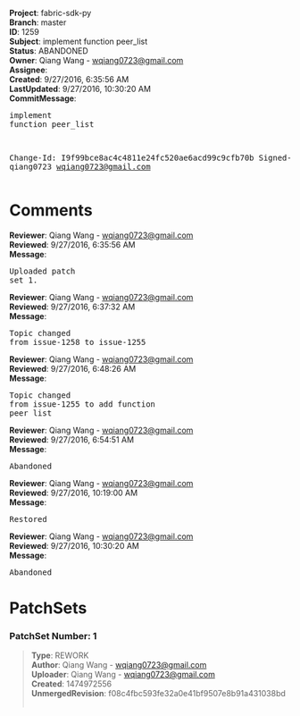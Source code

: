 <strong>Project</strong>: fabric-sdk-py<br><strong>Branch</strong>: master<br><strong>ID</strong>: 1259<br><strong>Subject</strong>: implement function peer_list<br><strong>Status</strong>: ABANDONED<br><strong>Owner</strong>: Qiang Wang - wqiang0723@gmail.com<br><strong>Assignee</strong>:<br><strong>Created</strong>: 9/27/2016, 6:35:56 AM<br><strong>LastUpdated</strong>: 9/27/2016, 10:30:20 AM<br><strong>CommitMessage</strong>:<br><pre>implement function peer_list

Change-Id: I9f99bce8ac4c4811e24fc520ae6acd99c9cfb70b
Signed-off-by: qiang0723 <wqiang0723@gmail.com>
</pre><h1>Comments</h1><strong>Reviewer</strong>: Qiang Wang - wqiang0723@gmail.com<br><strong>Reviewed</strong>: 9/27/2016, 6:35:56 AM<br><strong>Message</strong>: <pre>Uploaded patch set 1.</pre><strong>Reviewer</strong>: Qiang Wang - wqiang0723@gmail.com<br><strong>Reviewed</strong>: 9/27/2016, 6:37:32 AM<br><strong>Message</strong>: <pre>Topic changed from issue-1258 to issue-1255</pre><strong>Reviewer</strong>: Qiang Wang - wqiang0723@gmail.com<br><strong>Reviewed</strong>: 9/27/2016, 6:48:26 AM<br><strong>Message</strong>: <pre>Topic changed from issue-1255 to add function peer_list</pre><strong>Reviewer</strong>: Qiang Wang - wqiang0723@gmail.com<br><strong>Reviewed</strong>: 9/27/2016, 6:54:51 AM<br><strong>Message</strong>: <pre>Abandoned</pre><strong>Reviewer</strong>: Qiang Wang - wqiang0723@gmail.com<br><strong>Reviewed</strong>: 9/27/2016, 10:19:00 AM<br><strong>Message</strong>: <pre>Restored</pre><strong>Reviewer</strong>: Qiang Wang - wqiang0723@gmail.com<br><strong>Reviewed</strong>: 9/27/2016, 10:30:20 AM<br><strong>Message</strong>: <pre>Abandoned</pre><h1>PatchSets</h1><h3>PatchSet Number: 1</h3><blockquote><strong>Type</strong>: REWORK<br><strong>Author</strong>: Qiang Wang - wqiang0723@gmail.com<br><strong>Uploader</strong>: Qiang Wang - wqiang0723@gmail.com<br><strong>Created</strong>: 1474972556<br><strong>UnmergedRevision</strong>: f08c4fbc593fe32a0e41bf9507e8b91a431038bd<br><br></blockquote>